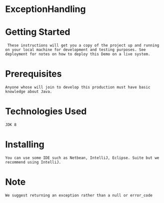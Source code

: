 # ExceptionHandling

# Getting Started
     These instructions will get you a copy of the project up and running on your local machine for development and testing purposes. See deployment for notes on how to deploy this Demo on a live system.
# Prerequisites
    Anyone whose will join to develop this production must have basic knowledge about Java.
# Technologies Used
    JDK 8
# Installing
    You can use some IDE such as Netbean, IntelliJ, Eclipse. Suite but we recommend using IntelliJ.
# Note
    We suggest returning an exception rather than a null or error_code
